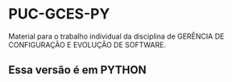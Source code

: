 # PUC-GCES-PY
Material para o trabalho individual da disciplina de GERÊNCIA DE CONFIGURAÇÃO E EVOLUÇÃO DE SOFTWARE.

## Essa versão é em PYTHON
